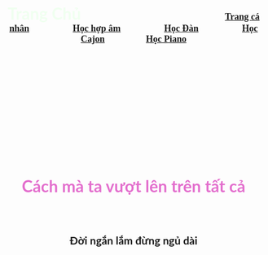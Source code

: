 <DOCTYPE html>
<html lang="en">
<head>
    <meta charset="utf-8">
  <title>
     Hey man! Chill everyday this is page of Thinh 
  </title>
  </head>
  <body background="543.jpeg">
    <br />
    <h3 align="center">
      <font face="lato"size="6"color="#F0FFF0">Trang Chủ</font>
      &nbsp; &nbsp; &nbsp; &nbsp; &nbsp; &nbsp; &nbsp; &nbsp; &nbsp; &nbsp; &nbsp; &nbsp;
       &nbsp; &nbsp; &nbsp; &nbsp; &nbsp; &nbsp; &nbsp; &nbsp; &nbsp; &nbsp; &nbsp; &nbsp;
       &nbsp; &nbsp; &nbsp; &nbsp; &nbsp; &nbsp; &nbsp; &nbsp; &nbsp; &nbsp; &nbsp; &nbsp;
      <font face="cinzel" size="4">
        <a href="#">Trang cá nhân</a> &nbsp; &nbsp; &nbsp; &nbsp; &nbsp; &nbsp; &nbsp; &nbsp; &nbsp;
        <a href="https://hopamchuan.com/">Học hợp âm</a> &nbsp; &nbsp; &nbsp; &nbsp; &nbsp; &nbsp; &nbsp; &nbsp; &nbsp;
        <a href="#">Học Đàn</a> &nbsp; &nbsp; &nbsp; &nbsp; &nbsp; &nbsp; &nbsp; &nbsp; &nbsp;
        <a href="#">Học Cajon</a>&nbsp; &nbsp; &nbsp; &nbsp; &nbsp; &nbsp; &nbsp; &nbsp; &nbsp;
        <a href="#">Học Piano</a>
      </font>
    </h3>
    <br /><br /><br /><br /><br /><br /><br /><br /><br /><br /><br /><br />
    <h1 align="center">
      <font face="Lato" color="#e36ecd" size="6">
         Cách mà ta vượt lên trên tất cả 
      </font>
    </h1>
    <h3 align="center">
      <font face="Lato" color="#2be02e" size="4"
        this is my page
      </font>
    </h3>
    </br>
  <h3 align="center">
    <a color="#e8e8e8"hred="#">Đời ngắn lắm đừng ngủ dài </a> 
  </h3>
  </body>
  </html>
